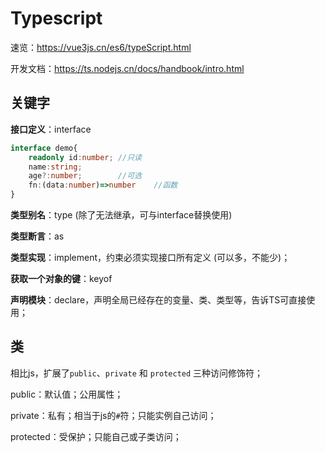 # Typescript

速览：https://vue3js.cn/es6/typeScript.html

开发文档：https://ts.nodejs.cn/docs/handbook/intro.html

## 关键字

**接口定义**：interface

```ts
interface demo{
    readonly id:number; //只读
    name:string;
    age?:number;		//可选
    fn:(data:number)=>number	//函数
}
```

**类型别名**：type (除了无法继承，可与interface替换使用)

**类型断言**：as

**类型实现**：implement，约束必须实现接口所有定义 (可以多，不能少)；

**获取一个对象的键**：keyof

**声明模块**：declare，声明全局已经存在的变量、类、类型等，告诉TS可直接使用；



## 类

相比js，扩展了`public`、`private` 和 `protected` 三种访问修饰符；

public：默认值；公用属性；

private：私有；相当于js的`#`符；只能实例自己访问；

protected：受保护；只能自己或子类访问；

